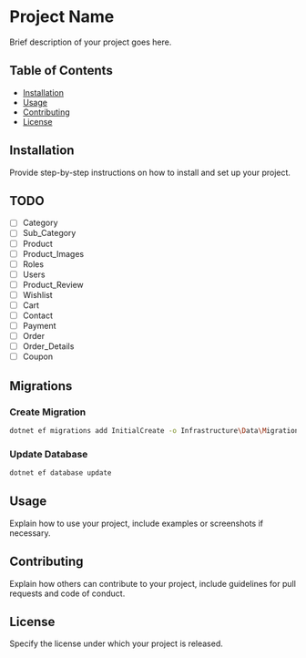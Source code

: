 # Project Name

Brief description of your project goes here.

## Table of Contents

- [Installation](#installation)
- [Usage](#usage)
- [Contributing](#contributing)
- [License](#license)

## Installation

Provide step-by-step instructions on how to install and set up your project.

## TODO

- [ ] Category
- [ ] Sub_Category
- [ ] Product
- [ ] Product_Images
- [ ] Roles
- [ ] Users
- [ ] Product_Review
- [ ] Wishlist
- [ ] Cart
- [ ] Contact
- [ ] Payment
- [ ] Order
- [ ] Order_Details
- [ ] Coupon

## Migrations

### Create Migration

```sh
dotnet ef migrations add InitialCreate -o Infrastructure\Data\Migrations
```

### Update Database

```sh
dotnet ef database update
```

## Usage

Explain how to use your project, include examples or screenshots if necessary.

## Contributing

Explain how others can contribute to your project, include guidelines for pull requests and code of conduct.

## License

Specify the license under which your project is released.

